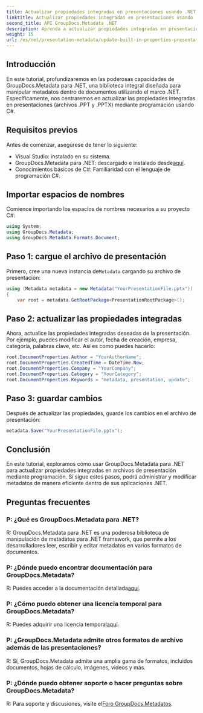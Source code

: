 ```yaml
---
title: Actualizar propiedades integradas en presentaciones usando .NET
linktitle: Actualizar propiedades integradas en presentaciones usando .NET
second_title: API GroupDocs.Metadata .NET
description: Aprenda a actualizar propiedades integradas en presentaciones usando .NET con GroupDocs.Metadata, una biblioteca versátil de manipulación de metadatos.
weight: 15
url: /es/net/presentation-metadata/update-built-in-properties-presentations/
---
```

## Introducción
En este tutorial, profundizaremos en las poderosas capacidades de GroupDocs.Metadata para .NET, una biblioteca integral diseñada para manipular metadatos dentro de documentos utilizando el marco .NET. Específicamente, nos centraremos en actualizar las propiedades integradas en presentaciones (archivos .PPT y .PPTX) mediante programación usando C#.
## Requisitos previos
Antes de comenzar, asegúrese de tener lo siguiente:
- Visual Studio: instalado en su sistema.
-  GroupDocs.Metadata para .NET: descargado e instalado desde[aquí](https://releases.groupdocs.com/metadata/net/).
- Conocimientos básicos de C#: Familiaridad con el lenguaje de programación C#.

## Importar espacios de nombres
Comience importando los espacios de nombres necesarios a su proyecto C#:
```csharp
using System;
using GroupDocs.Metadata;
using GroupDocs.Metadata.Formats.Document;
```
## Paso 1: cargue el archivo de presentación
 Primero, cree una nueva instancia de`Metadata` cargando su archivo de presentación:
```csharp
using (Metadata metadata = new Metadata("YourPresentationFile.pptx"))
{
    var root = metadata.GetRootPackage<PresentationRootPackage>();
```
## Paso 2: actualizar las propiedades integradas
Ahora, actualice las propiedades integradas deseadas de la presentación. Por ejemplo, puedes modificar el autor, fecha de creación, empresa, categoría, palabras clave, etc. Así es como puedes hacerlo:
```csharp
root.DocumentProperties.Author = "YourAuthorName";
root.DocumentProperties.CreatedTime = DateTime.Now;
root.DocumentProperties.Company = "YourCompany";
root.DocumentProperties.Category = "YourCategory";
root.DocumentProperties.Keywords = "metadata, presentation, update";
```
## Paso 3: guardar cambios
Después de actualizar las propiedades, guarde los cambios en el archivo de presentación:
```csharp
metadata.Save("YourPresentationFile.pptx");
```

## Conclusión
En este tutorial, exploramos cómo usar GroupDocs.Metadata para .NET para actualizar propiedades integradas en archivos de presentación mediante programación. Si sigue estos pasos, podrá administrar y modificar metadatos de manera eficiente dentro de sus aplicaciones .NET.

## Preguntas frecuentes
### P: ¿Qué es GroupDocs.Metadata para .NET?
R: GroupDocs.Metadata para .NET es una poderosa biblioteca de manipulación de metadatos para .NET framework, que permite a los desarrolladores leer, escribir y editar metadatos en varios formatos de documentos.
### P: ¿Dónde puedo encontrar documentación para GroupDocs.Metadata?
 R: Puedes acceder a la documentación detallada[aquí](https://tutorials.groupdocs.com/metadata/net/).
### P: ¿Cómo puedo obtener una licencia temporal para GroupDocs.Metadata?
 R: Puedes adquirir una licencia temporal[aquí](https://purchase.groupdocs.com/temporary-license/).
### P: ¿GroupDocs.Metadata admite otros formatos de archivo además de las presentaciones?
R: Sí, GroupDocs.Metadata admite una amplia gama de formatos, incluidos documentos, hojas de cálculo, imágenes, videos y más.
### P: ¿Dónde puedo obtener soporte o hacer preguntas sobre GroupDocs.Metadata?
 R: Para soporte y discusiones, visite el[Foro GroupDocs.Metadatos](https://forum.groupdocs.com/c/metadata/14).